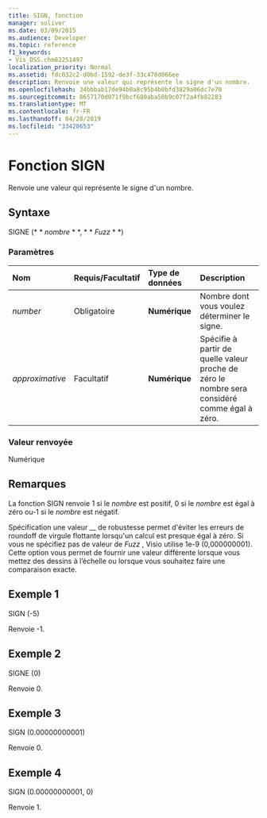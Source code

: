```yaml
---
title: SIGN, fonction
manager: soliver
ms.date: 03/09/2015
ms.audience: Developer
ms.topic: reference
f1_keywords:
- Vis_DSS.chm82251497
localization_priority: Normal
ms.assetid: fdc032c2-d0bd-1592-de3f-33c478d066ee
description: Renvoie une valeur qui représente le signe d'un nombre.
ms.openlocfilehash: 34bbbab17de94b0a8c95b4b0bfd3829a06dc7e70
ms.sourcegitcommit: 8657170d071f9bcf680aba50b9c07f2a4fb82283
ms.translationtype: MT
ms.contentlocale: fr-FR
ms.lasthandoff: 04/28/2019
ms.locfileid: "33420653"
---
```

# <a name="sign-function"></a>Fonction SIGN

Renvoie une valeur qui représente le signe d'un nombre. 
  
## <a name="syntax"></a>Syntaxe

SIGNE (* * *nombre* * *, * * *Fuzz* * *) 
  
### <a name="parameters"></a>Paramètres

|**Nom**|**Requis/Facultatif**|**Type de données**|**Description**|
|:-----|:-----|:-----|:-----|
| _number_ <br/> |Obligatoire  <br/> |**Numérique** <br/> | Nombre dont vous voulez déterminer le signe.  <br/> |
| _approximative_ <br/> |Facultatif  <br/> |**Numérique** <br/> |Spécifie à partir de quelle valeur proche de zéro le nombre sera considéré comme égal à zéro.  <br/> |
   
### <a name="return-value"></a>Valeur renvoyée

Numérique
  
## <a name="remarks"></a>Remarques

La fonction SIGN renvoie 1 si le _nombre_ est positif, 0 si le _nombre_ est égal à zéro ou-1 si le _nombre_ est négatif. 
  
Spécification une valeur __ de robustesse permet d'éviter les erreurs de roundoff de virgule flottante lorsqu'un calcul est presque égal à zéro. Si vous ne spécifiez pas de valeur de _Fuzz_ , Visio utilise 1e-9 (0,000000001). Cette option vous permet de fournir une valeur différente lorsque vous mettez des dessins à l’échelle ou lorsque vous souhaitez faire une comparaison exacte. 
  
## <a name="example-1"></a>Exemple 1

SIGN (-5)
  
Renvoie -1.
  
## <a name="example-2"></a>Exemple 2

SIGNE (0)
  
Renvoie 0.
  
## <a name="example-3"></a>Exemple 3

SIGN (0.00000000001)
  
Renvoie 0.
  
## <a name="example-4"></a>Exemple 4

SIGN (0.00000000001, 0)
  
Renvoie 1.
  

